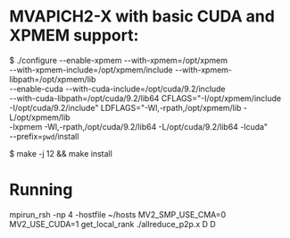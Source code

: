 

MVAPICH2-X with basic CUDA and XPMEM support:
=============================================

 $ ./configure --enable-xpmem --with-xpmem=/opt/xpmem \
    --with-xpmem-include=/opt/xpmem/include --with-xpmem-libpath=/opt/xpmem/lib \
    --enable-cuda --with-cuda-include=/opt/cuda/9.2/include \
    --with-cuda-libpath=/opt/cuda/9.2/lib64 CFLAGS="-I/opt/xpmem/include \
    -I/opt/cuda/9.2/include" LDFLAGS="-Wl,-rpath,/opt/xpmem/lib -L/opt/xpmem/lib \
    -lxpmem -Wl,-rpath,/opt/cuda/9.2/lib64 -L/opt/cuda/9.2/lib64 -lcuda" \
    --prefix=`pwd`/install

 $ make -j 12 && make install
 

Running
=======
mpirun_rsh -np 4 -hostfile ~/hosts MV2_SMP_USE_CMA=0 MV2_USE_CUDA=1 get_local_rank ./allreduce_p2p.x D D